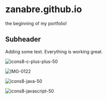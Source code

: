 # zanabre.github.io

the beginning of my portfolio!

## Subheader

Adding some text.
Everything is working great.

![icons8-c-plus-plus-50](https://user-images.githubusercontent.com/55057828/190300341-dd17ec65-798e-40be-b2f6-b92ff3749f46.png)

![IMG-0122](https://user-images.githubusercontent.com/55057828/189537660-3656d5f9-4d89-4d70-a9d2-c093cd82b63e.jpg)

![icons8-java-50](https://user-images.githubusercontent.com/55057828/190301038-04ce28e8-695f-4004-a396-20c0501cf485.png)

![icons8-javascript-50](https://user-images.githubusercontent.com/55057828/190302192-b76385bf-58ec-4ccf-be0b-06aabfa53d9b.png)

